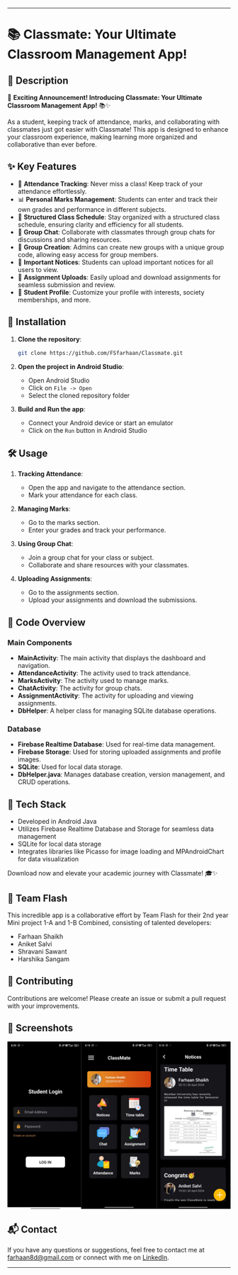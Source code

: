 
---

# 📚 Classmate: Your Ultimate Classroom Management App!

## 📖 Description

🚀 **Exciting Announcement! Introducing Classmate: Your Ultimate Classroom Management App!** 📚✨

As a student, keeping track of attendance, marks, and collaborating with classmates just got easier with Classmate! This app is designed to enhance your classroom experience, making learning more organized and collaborative than ever before.

## ✨ Key Features

- 📅 **Attendance Tracking**: Never miss a class! Keep track of your attendance effortlessly.
- 📊 **Personal Marks Management**: Students can enter and track their own grades and performance in different subjects.
- 📆 **Structured Class Schedule**: Stay organized with a structured class schedule, ensuring clarity and efficiency for all students.
- 💬 **Group Chat**: Collaborate with classmates through group chats for discussions and sharing resources.
- 👥 **Group Creation**: Admins can create new groups with a unique group code, allowing easy access for group members.
- 📢 **Important Notices**: Students can upload important notices for all users to view.
- 📄 **Assignment Uploads**: Easily upload and download assignments for seamless submission and review.
- 👤 **Student Profile**: Customize your profile with interests, society memberships, and more.

## 🚀 Installation

1. **Clone the repository**:
    ```bash
    git clone https://github.com/FSfarhaan/Classmate.git
    ```
2. **Open the project in Android Studio**:
    - Open Android Studio
    - Click on `File -> Open`
    - Select the cloned repository folder

3. **Build and Run the app**:
    - Connect your Android device or start an emulator
    - Click on the `Run` button in Android Studio

## 🛠️ Usage

1. **Tracking Attendance**:
    - Open the app and navigate to the attendance section.
    - Mark your attendance for each class.

2. **Managing Marks**:
    - Go to the marks section.
    - Enter your grades and track your performance.

3. **Using Group Chat**:
    - Join a group chat for your class or subject.
    - Collaborate and share resources with your classmates.

4. **Uploading Assignments**:
    - Go to the assignments section.
    - Upload your assignments and download the submissions.

## 🧩 Code Overview

### Main Components

- **MainActivity**: The main activity that displays the dashboard and navigation.
- **AttendanceActivity**: The activity used to track attendance.
- **MarksActivity**: The activity used to manage marks.
- **ChatActivity**: The activity for group chats.
- **AssignmentActivity**: The activity for uploading and viewing assignments.
- **DbHelper**: A helper class for managing SQLite database operations.

### Database

- **Firebase Realtime Database**: Used for real-time data management.
- **Firebase Storage**: Used for storing uploaded assignments and profile images.
- **SQLite**: Used for local data storage.
- **DbHelper.java**: Manages database creation, version management, and CRUD operations.

## 🔧 Tech Stack

- Developed in Android Java
- Utilizes Firebase Realtime Database and Storage for seamless data management
- SQLite for local data storage
- Integrates libraries like Picasso for image loading and MPAndroidChart for data visualization

Download now and elevate your academic journey with Classmate! 🎓✨

## 👥 Team Flash

This incredible app is a collaborative effort by Team Flash for their 2nd year Mini project 1-A and 1-B Combined, consisting of talented developers:
- Farhaan Shaikh 
- Aniket Salvi 
- Shravani Sawant 
- Harshika Sangam 

## 🤝 Contributing

Contributions are welcome! Please create an issue or submit a pull request with your improvements.

## 📸 Screenshots

<!-- Add screenshots of your app here. Example: -->
![Screenshot1](screenshots/screenshot1.jpeg)

## 📬 Contact

If you have any questions or suggestions, feel free to contact me at [farhaan8d@gmail.com](mailto:farhaan8d@gmail.com) or connect with me on [LinkedIn](https://www.linkedin.com/in/farhaan-shaikh-422301252/).

---
